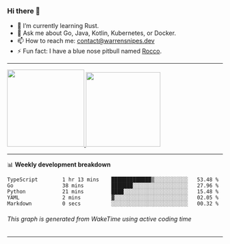 ### Hi there 👋

- 🌱 I’m currently learning Rust.
- 💬 Ask me about Go, Java, Kotlin, Kubernetes, or Docker.
- 📫 How to reach me: contact@warrensnipes.dev
- ⚡ Fun fact: I have a blue nose pitbull named [Rocco](https://i.imgur.com/iLsSCKu.jpg).

-------


<a href="https://github.com/LockedThread/LockedThread">
  <img height="180em" src="https://github-readme-stats.vercel.app/api?username=LockedThread&theme=transparent&bg_color=00000000&show_icons=true&count_private=true" />
  <img height="174em" src="https://github-readme-stats.vercel.app/api/top-langs?username=LockedThread&theme=transparent&layout=compact&hide_progress=true&bg_color=00000000" />
  </a>

-------

📊 **Weekly development breakdown**
<!--START_SECTION:waka-->

```text
TypeScript        1 hr 13 mins    █████████████▒░░░░░░░░░░░   53.48 %
Go                38 mins         ███████░░░░░░░░░░░░░░░░░░   27.96 %
Python            21 mins         ████░░░░░░░░░░░░░░░░░░░░░   15.48 %
YAML              2 mins          ▓░░░░░░░░░░░░░░░░░░░░░░░░   02.05 %
Markdown          0 secs          ░░░░░░░░░░░░░░░░░░░░░░░░░   00.32 %
```

<!--END_SECTION:waka-->
###### *This graph is generated from WakeTime using active coding time*
-------
